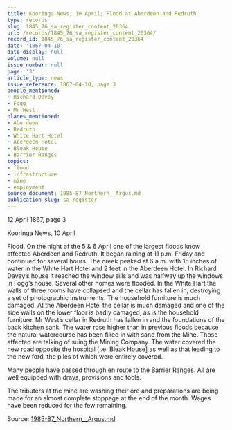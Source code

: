 ```yaml
---
title: Kooringa News, 10 April; Flood at Aberdeen and Redruth
type: records
slug: 1845_76_sa_register_content_20364
url: /records/1845_76_sa_register_content_20364/
record_id: 1845_76_sa_register_content_20364
date: '1867-04-10'
date_display: null
volume: null
issue_number: null
page: '3'
article_type: news
issue_reference: 1867-04-10, page 3
people_mentioned:
- Richard Davey
- Fogg
- Mr West
places_mentioned:
- Aberdeen
- Redruth
- White Hart Hotel
- Aberdeen Hotel
- Bleak House
- Barrier Ranges
topics:
- flood
- infrastructure
- mine
- employment
source_document: 1985-87_Northern__Argus.md
publication_slug: sa-register
---
```


12 April 1867, page 3

Kooringa News, 10 April

Flood.  On the night of the 5 & 6 April one of the largest floods know affected Aberdeen and Redruth.  It began raining at 11 p.m. Friday and continued for several hours.  The creek peaked at 6 a.m. with 15 inches of water in the White Hart Hotel and 2 feet in the Aberdeen Hotel.  In Richard Davey’s house it reached the window sills and was halfway up the windows in Fogg’s house.  Several other homes were flooded.  In the White Hart the walls of three rooms have collapsed and the cellar has fallen in, destroying a set of photographic instruments.  The household furniture is much damaged.  At the Aberdeen Hotel the cellar is much damaged and one of the side walls on the lower floor is badly damaged, as is the household furniture.  Mr West’s cellar in Redruth has fallen in and the foundations of the back kitchen sank.  The water rose higher than in previous floods because the natural watercourse has been filled in with sand from the Mine.  Those affected are talking of suing the Mining Company.  The water covered the new road opposite the hospital [i.e. Bleak House] as well as that leading to the new ford, the piles of which were entirely covered.

Many people have passed through en route to the Barrier Ranges.  All are well equipped with drays, provisions and tools.

The tributers at the mine are washing their ore and preparations are being made for an almost complete stoppage at the end of the month.  Wages have been reduced for the few remaining.

Source: [1985-87_Northern__Argus.md](/downloads/markdown/1985-87_Northern__Argus.md)
